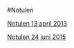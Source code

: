 #Notulen

[Notulen 13 april 2013](https://drive.google.com/open?id=0BzYtFeTXKt3VSnpNZEhxNmsxMEU "Notulen 13 april 2013")  
  
[Notulen 24 juni 2015](https://drive.google.com/open?id=0BzYtFeTXKt3VLWt0cGZKWlhKTlE "Notulen 24 juni 2015")  
  

